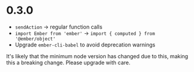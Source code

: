 # 0.3.0

- `sendAction` -> regular function calls
- `import Ember from 'ember'` -> `import { computed } from '@ember/object'`
- Upgrade `ember-cli-babel` to avoid deprecation warnings

It's likely that the minimum node version has changed due to this, making this a breaking change. Please upgrade with care.
